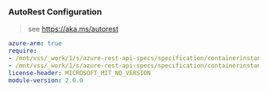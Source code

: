 ### AutoRest Configuration

> see https://aka.ms/autorest

``` yaml
azure-arm: true
require:
- /mnt/vss/_work/1/s/azure-rest-api-specs/specification/containerinstance/resource-manager/readme.md
- /mnt/vss/_work/1/s/azure-rest-api-specs/specification/containerinstance/resource-manager/readme.go.md
license-header: MICROSOFT_MIT_NO_VERSION
module-version: 2.0.0
```